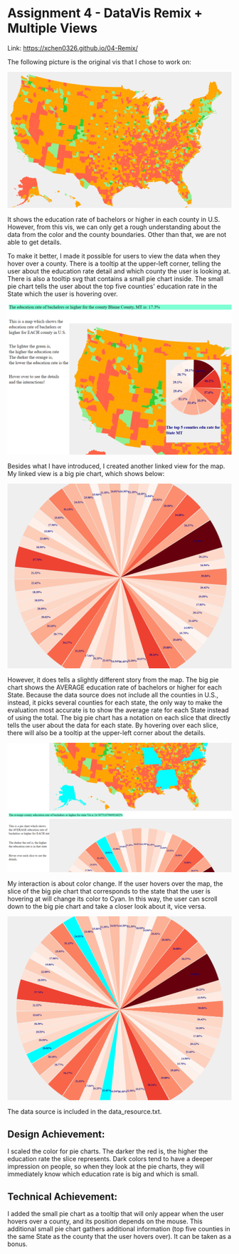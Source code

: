 Assignment 4 - DataVis Remix + Multiple Views
===

Link: https://xchen0326.github.io/04-Remix/

The following picture is the original vis that I chose to work on:

![](img/img4.png)

It shows the education rate of bachelors or higher in each 
county in U.S. However, from this vis, we can only get a rough
understanding about the data from the color and the county boundaries.
Other than that, we are not able to get details.

To make it better, I made it possible for users to view the data
when they hover over a county. There is a tooltip at the upper-left
corner, telling the user about the education rate detail and which
county the user is looking at. There is also a tooltip svg that
contains a small pie chart inside. The small pie chart tells the
 user about the top five counties' education rate in the State
  which the user is hovering over.

![](img/img1.png)

Besides what I have introduced, I created another linked view
 for the map. My linked view is a big pie chart, which shows below:

![](img/img5.png)

However, it does tells a slightly different story from the map.
The big pie chart shows the AVERAGE education rate of bachelors
or higher for each State. Because the data source does not include
all the counties in U.S., instead, it picks several counties for
each state, the only way to make the evaluation most accurate
is to show the average rate for each State instead of using the total.
The big pie chart has a notation on each slice that directly
tells the user about the data for each state. By hovering over
each slice, there will also be a tooltip at the upper-left corner
about the details.

![](img/img3.png)

My interaction is about color change. If the user hovers over
the map, the slice of the big pie chart that corresponds to 
the state that the user is hovering at will change its color to
Cyan. In this way, the user can scroll down to the big pie chart
and take a closer look about it, vice versa.

![](img/img2.png)

The data source is included in the data_resource.txt.

## Design Achievement:
I scaled the color for pie charts. The darker the red is, the
higher the education rate the slice represents. Dark colors
tend to have a deeper impression on people, so when they look
at the pie charts, they will immediately know which education rate
is big and which is small.

## Technical Achievement:
I added the small pie chart as a tooltip that will only appear
when the user hovers over a county, and its position depends
on the mouse. This additional small pie chart gathers additional
information (top five counties in the same State as the county
 that the user hovers over). It can be taken as a bonus.

